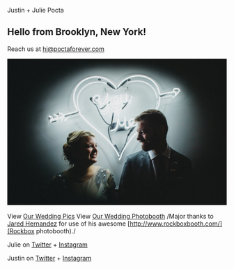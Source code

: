 Justin + Julie Pocta
## Hello from Brooklyn, New York!

Reach us at [hi@poctaforever.com](mailto:hi@poctaforever.com)

<img src="26709229451_6198bc0803_l.jpg">

View [Our Wedding Pics](https://photos.app.goo.gl/xYTPKs3BnCnCrjFY6)
View [Our Wedding Photobooth](https://photos.app.goo.gl/BndSPXAYDXJ11J3U9)
/Major thanks to [Jared Hernandez](http://jaredrey.com/) for use of his awesome [http://www.rockboxbooth.com/](Rockbox photobooth)./


Julie on [Twitter](https://twitter.com/juliepocta) + [Instagram](https://instagram.com/julieforever)

Justin on [Twitter](https://twitter.com/justinpocta) + [Instagram](https://instagram.com/justinpocta)







